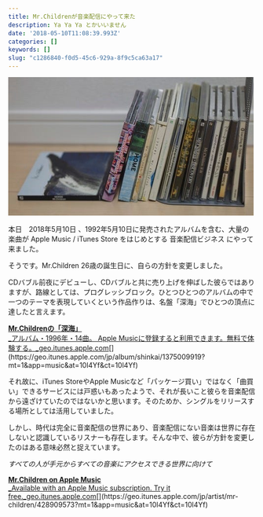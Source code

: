 ```yaml
---
title: Mr.Childrenが音楽配信にやって来た
description: Ya Ya Ya とかいいません
date: '2018-05-10T11:08:39.993Z'
categories: []
keywords: []
slug: "c1286840-f0d5-45c6-929a-8f9c5ca63a17"
---
```

![](1__1s3GYs__1LuD__IVor3__eS7A.jpeg)

本日　2018年5月10日 、1992年5月10日に発売されたアルバムを含む、大量の楽曲が Apple Music / iTunes Store をはじめとする 音楽配信ビジネス にやって来ました。

そうです。Mr.Children 26歳の誕生日に、自らの方針を変更しました。

CDバブル前夜にデビューし、CDバブルと共に売り上げを伸ばした彼らではありますが、路線としては、プログレッシブロック。ひとつひとつのアルバムの中で一つのテーマを表現していくという作品作りは、名盤「深海」でひとつの頂点に達したと言えます。

[**Mr.Childrenの「深海」**  
_アルバム・1996年・14曲。 Apple Musicに登録すると利用できます。無料で体験する。_geo.itunes.apple.com](https://geo.itunes.apple.com/jp/album/shinkai/1375009919?mt=1&app=music&at=10l4Yf&ct=10l4Yf "https://geo.itunes.apple.com/jp/album/shinkai/1375009919?mt=1&app=music&at=10l4Yf&ct=10l4Yf")[](https://geo.itunes.apple.com/jp/album/shinkai/1375009919?mt=1&app=music&at=10l4Yf&ct=10l4Yf)

それ故に、iTunes StoreやApple Musicなど「パッケージ買い」ではなく「曲買い」できるサービスには戸惑いもあったようで、それが長いこと彼らを音楽配信から遠ざけていたのではないかと思います。そのためか、シングルをリリースする場所としては活用していました。

しかし、時代は完全に音楽配信の世界にあり、音楽配信にない音楽は世界に存在しないと認識しているリスナーも存在します。そんな中で、彼らが方針を変更したのはある意味必然と捉えています。

_すべての人が手元からすべての音楽にアクセスできる世界に向けて_

[**Mr.Children on Apple Music**  
_Available with an Apple Music subscription. Try it free._geo.itunes.apple.com](https://geo.itunes.apple.com/jp/artist/mr-children/428909573?mt=1&app=music&at=10l4Yf&ct=10l4Yf "https://geo.itunes.apple.com/jp/artist/mr-children/428909573?mt=1&app=music&at=10l4Yf&ct=10l4Yf")[](https://geo.itunes.apple.com/jp/artist/mr-children/428909573?mt=1&app=music&at=10l4Yf&ct=10l4Yf)